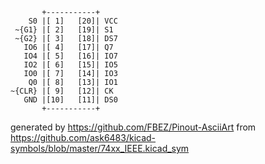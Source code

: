 

	       +-----------+
	    S0 |[ 1]   [20]| VCC
	 ~{G1} |[ 2]   [19]| S1
	 ~{G2} |[ 3]   [18]| DS7
	   IO6 |[ 4]   [17]| Q7
	   IO4 |[ 5]   [16]| IO7
	   IO2 |[ 6]   [15]| IO5
	   IO0 |[ 7]   [14]| IO3
	    Q0 |[ 8]   [13]| IO1
	~{CLR} |[ 9]   [12]| CK
	   GND |[10]   [11]| DS0
	       +-----------+


generated by https://github.com/FBEZ/Pinout-AsciiArt from https://github.com/ask6483/kicad-symbols/blob/master/74xx_IEEE.kicad_sym